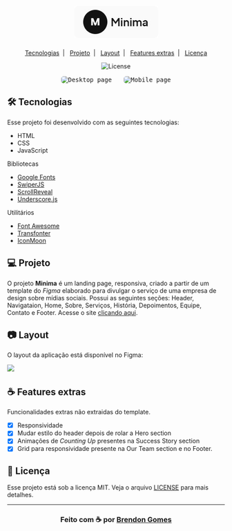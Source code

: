 <h1 align="center">
    <img src=".github/minima.png">
</h1>

<p align="center">
    <a href="#-tecnologias">Tecnologias</a>&nbsp;&nbsp;|&nbsp;&nbsp;
    <a href="#-projeto">Projeto</a>&nbsp;&nbsp;|&nbsp;&nbsp;
    <a href="#-layout">Layout</a>&nbsp;&nbsp;|&nbsp;&nbsp;
    <a href="#-features">Features extras</a>&nbsp;&nbsp;|&nbsp;&nbsp;
    <a href="#-licença">Licença</a>
</p>

<p align="center">
    <img alt="License" src="https://img.shields.io/badge/license-MIT-green">
</p>

<p align="center">
    <kbd>
        <img src=".github/minimapreview.gif" width="600" style="border-radius: 5px" alt="Desktop page">
    </kbd>
    &nbsp;&nbsp;&nbsp;&nbsp;
    <kbd>
        <img src=".github/minimamobile.gif" width='200' style="border-radius: 5px" alt="Mobile page">
    </kbd>
</p>

## 🛠 Tecnologias

Esse projeto foi desenvolvido com as seguintes tecnologias:

- HTML
- CSS
- JavaScript

Bibliotecas

- [Google Fonts](https://fonts.google.com/)
- [SwiperJS](https://swiperjs.com/)
- [ScrollReveal](https://scrollrevealjs.org/)
- [Underscore.js](https://underscorejs.org/)

Utilitários

- [Font Awesome](https://fontawesome.com/)
- [Transfonter](https://transfonter.org/)
- [IconMoon](https://icomoon.io/)

## 💻 Projeto

O projeto **Minima** é um landing page, responsiva, criado a partir de um template do *Figma* elaborado para divulgar o serviço de uma empresa de design sobre mídias sociais. Possui as seguintes seções: Header, Navigataion, Home, Sobre, Serviços, História, Depoimentos, Equipe, Contato e Footer.
Acesse o site [clicando aqui](https://brendon3578.github.io/Minima/).

## 📷 Layout

O layout da aplicação está disponível no Figma:

[<img src="https://img.shields.io/badge/Acessar%20layout-Figma-blue">](https://www.figma.com/community/file/992793363410720333/Minima-Landing-Page)

## ☕ Features extras

Funcionalidades extras não extraidas do template.

- [x] Responsividade
- [x] Mudar estilo do header depois de rolar a Hero section
- [x] Animações de *Counting Up* presentes na Success Story section
- [x] Grid para responsividade presente na Our Team section e no Footer.

## 📝 Licença

Esse projeto está sob a licença MIT. Veja o arquivo [LICENSE](.github/LICENSE.md) para mais detalhes.

---

<h3 align="center">
    Feito com ☕ por <a href="https://github.com/Brendon3578">Brendon Gomes</a>
</h3>
